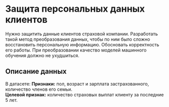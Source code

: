# Защита персональных данных клиентов
Нужно защитить данные клиентов страховой компании. Разработать такой метод преобразования данных, чтобы по ним было сложно восстановить персональную информацию. Обосновать корректность его работы.
При преобразовании качество моделей машинного обучения должно не ухудшиться.

## Описание данных
В датасете:
**Признаки:** пол, возраст и зарплата застрахованного, количество членов его семьи.  
**Целевой признак:** количество страховых выплат клиенту за последние 5 лет.
